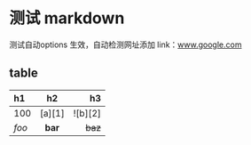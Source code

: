 # 测试 markdown

测试自动options 生效，自动检测网址添加 link：www.google.com

## table

| h1    | h2      | h3      |
| :---- | :-----: | ------: |
| 100   | [a][1]  | ![b][2] |
| *foo* | **bar** | ~~baz~~ |